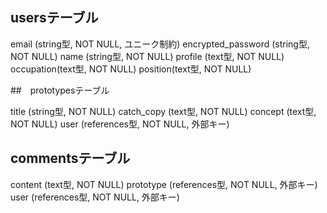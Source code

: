 ## usersテーブル

email (string型, NOT NULL, ユニーク制約)
encrypted_password (string型, NOT NULL)
name (string型, NOT NULL)
profile (text型, NOT NULL)
occupation(text型, NOT NULL)
position(text型, NOT NULL)


##　prototypesテーブル

title (string型, NOT NULL)
catch_copy (text型, NOT NULL)
concept (text型, NOT NULL)
user (references型, NOT NULL, 外部キー)

## commentsテーブル

content (text型, NOT NULL)
prototype (references型, NOT NULL, 外部キー)
user (references型, NOT NULL, 外部キー)